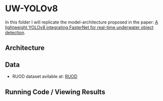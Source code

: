 # UW-YOLOv8

In this folder I will replicate the model-architecture proposed in the paper: [A lightweight YOLOv8 integrating FasterNet for real-time underwater object detection](https://www.researchgate.net/publication/378873018_A_lightweight_YOLOv8_integrating_FasterNet_for_real-time_underwater_object_detection).

## Architecture

## Data

- RUOD dataset avilable at: [RUOD](https://github.com/xiaoDetection/RUOD?tab=readme-ov-file)

## Running Code / Viewing Results